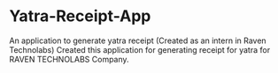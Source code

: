# Yatra-Receipt-App
An application to generate yatra receipt (Created as an intern in Raven Technolabs)
Created this application for generating receipt for yatra for RAVEN TECHNOLABS Company.

